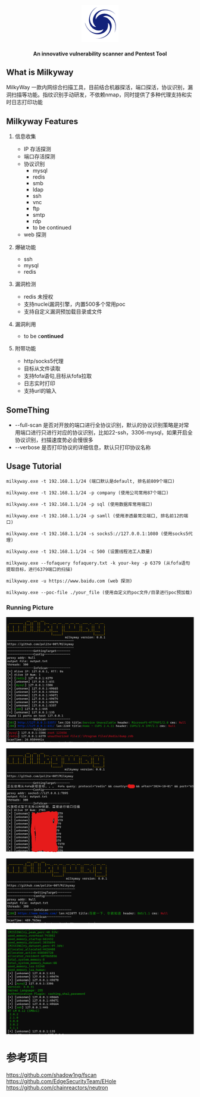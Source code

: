<p align="center">
  <img src="static/images/Milkyway-logo.svg" width="100px" alt="afrog">
</p>

<h4 align="center">An innovative vulnerability scanner and Pentest Tool </h4>


## What is Milkyway

MilkyWay 一款内网综合扫描工具，目前结合机器探活，端口探活，协议识别，漏洞扫描等功能。指纹识别手动研发，不依赖nmap，同时提供了多种代理支持和实时日志打印功能

## Milkyway Features

1. 信息收集
    * IP 存活探测
    * 端口存活探测
    * 协议识别
        * mysql
        * redis
        * smb
        * ldap
        * ssh
        * vnc
        * ftp
        * smtp
        * rdp
        * to be continued
    * web 探测

2. 爆破功能
   * ssh
   * mysql
   * redis

3. 漏洞检测
   * redis 未授权
   * 支持nuclei漏洞引擎，内置500多个常用poc
   * 支持自定义漏洞预加载目录或文件

4. 漏洞利用
   * to be c**ontinued**


5. 附带功能
   * http/socks5代理
   * 目标从文件读取
   * 支持fofa语句,目标从fofa拉取
   * 日志实时打印
   * 支持url的输入

## SomeThing

* --full-scan 是否对开放的端口进行全协议识别，默认的协议识别策略是对常用端口进行只进行对应的协议识别，比如22-ssh，3306-mysql，如果开启全协议识别，扫描速度势必会慢很多
* --verbose 是否打印协议的详细信息，默认只打印协议名称

## Usage Tutorial

`milkyway.exe -t 192.168.1.1/24 (端口默认是default, 排名前809个端口)`

`milkyway.exe -t 192.168.1.1/24 -p company (使用公司常用87个端口)`

`milkyway.exe -t 192.168.1.1/24 -p sql (使用数据库常用端口)`

`milkyway.exe -t 192.168.1.1/24 -p samll (使用渗透最常见端口, 排名前12的端口)`

`milkyway.exe -t 192.168.1.1/24 -s socks5://127.0.0.1:1080 (使用socks5代理)`

`milkyway.exe -t 192.168.1.1/24 -c 500 (设置线程池工人数量)`

`milkyway.exe --fofaquery fofaquery.txt -k your-key -p 6379 (从fofa语句提取目标，进行6379端口的扫描)`

`milkyway.exe -u https://www.baidu.com (web 探测)`

`milkyway.exe --poc-file ./your_file (使用自定义的poc文件/目录进行poc预加载)`

### Running Picture

![img.png](./static/images/running_picture1.png)

![img.png](./static/images/running_picture2.png)

![img.png](./static/images/running_picture3.png)

![img.png](./static/images/running_picture4.png)

# 参考项目
https://github.com/shadow1ng/fscan
https://github.com/EdgeSecurityTeam/EHole
https://github.com/chainreactors/neutron
